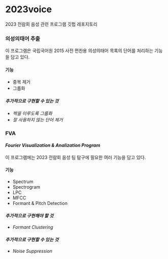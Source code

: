 # 2023voice

2023 전람회 음성 관련 프로그램 깃헙 레포지토리

### <b>의성의태어 추출</b>

이 프로그램은 국립국어원 2015 사전 편찬용 의성의태어 목록의 단어를 처리하는 기능을 담고 있다.

#### 기능

* 중복 제거
* 그룹화

#### _추가적으로 구현할 수 있는 것_
* _짝을 이루도록 그룹화_
* _잘 사용하지 않는 단어 제거_

### <b>FVA</b>

#### _Fourier Visualization & Analization Program_

이 프로그램에는 2023 전람회 음성 팀 탐구에 필요한 여러 기능을 담고 있다.

#### 기능

* Spectrum
* Spectrogram
* LPC
* MFCC
* Formant & Pitch Detection

#### _추가적으로 구현해야 할 것_
* _Formant Clustering_

#### _추가적으로 구현할 수 있는 것_
* _Noise Suppression_
